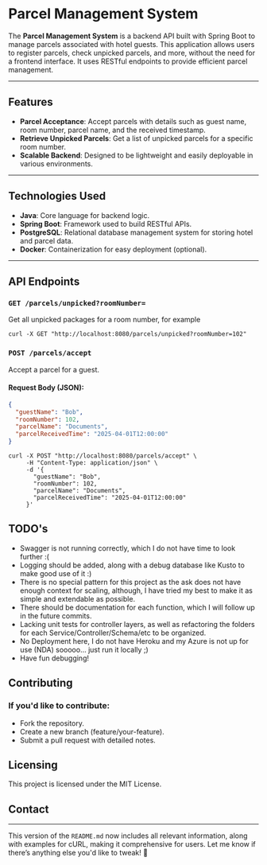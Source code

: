 # Parcel Management System

The **Parcel Management System** is a backend API built with Spring Boot to manage parcels associated with hotel guests. This application allows users to register parcels, check unpicked parcels, and more, without the need for a frontend interface. It uses RESTful endpoints to provide efficient parcel management.

---

## Features

- **Parcel Acceptance**: Accept parcels with details such as guest name, room number, parcel name, and the received timestamp.
- **Retrieve Unpicked Parcels**: Get a list of unpicked parcels for a specific room number.
- **Scalable Backend**: Designed to be lightweight and easily deployable in various environments.

---

## Technologies Used

- **Java**: Core language for backend logic.
- **Spring Boot**: Framework used to build RESTful APIs.
- **PostgreSQL**: Relational database management system for storing hotel and parcel data.
- **Docker**: Containerization for easy deployment (optional).

---

## API Endpoints

### `GET /parcels/unpicked?roomNumber=`
Get all unpicked packages for a room number, for example
```example
curl -X GET "http://localhost:8080/parcels/unpicked?roomNumber=102"
```

### `POST /parcels/accept`
Accept a parcel for a guest.

#### Request Body (JSON):
```json
{
  "guestName": "Bob",
  "roomNumber": 102,
  "parcelName": "Documents",
  "parcelReceivedTime": "2025-04-01T12:00:00"
}
```
```example
curl -X POST "http://localhost:8080/parcels/accept" \
     -H "Content-Type: application/json" \
     -d '{
       "guestName": "Bob",
       "roomNumber": 102,
       "parcelName": "Documents",
       "parcelReceivedTime": "2025-04-01T12:00:00"
     }'

```

## TODO's
- Swagger is not running correctly, which I do not have time to look further :(
- Logging should be added, along with a debug database like Kusto to make good use of it :)
- There is no special pattern for this project as the ask does not have enough context for scaling, although, I have tried my best to make it as simple and extendable as possible.
- There should be documentation for each function, which I will follow up in the future commits.
- Lacking unit tests for controller layers, as well as refactoring the folders for each Service/Controller/Schema/etc to be organized.
- No Deployment here, I do not have Heroku and my Azure is not up for use (NDA) sooooo... just run it locally ;)
- Have fun debugging!

## Contributing

### If you'd like to contribute:
- Fork the repository.
- Create a new branch (feature/your-feature).
- Submit a pull request with detailed notes.

## Licensing
This project is licensed under the MIT License.

## Contact

---

This version of the `README.md` now includes all relevant information, along with examples for cURL, making it comprehensive for users. Let me know if there’s anything else you'd like to tweak! 🚀
